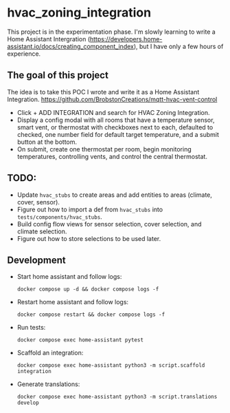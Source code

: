 # hvac_zoning_integration

This project is in the experimentation phase. I'm slowly learning to write a Home Assistant Intergration (https://developers.home-assistant.io/docs/creating_component_index), but I have only a few hours of experience.

## The goal of this project
The idea is to take this POC I wrote and write it as a Home Assistant Integration. https://github.com/BrobstonCreations/mqtt-hvac-vent-control
- Click + ADD INTEGRATION and search for HVAC Zoning Integration.
- Display a config modal with all rooms that have a temperature sensor, smart vent, or thermostat with checkboxes next to each, defaulted to checked, one number field for default target temperature, and a submit button at the bottom.
- On submit, create one thermostat per room, begin monitoring temperatures, controlling vents, and control the central thermostat.


## TODO:
- Update `hvac_stubs` to create areas and add entities to areas (climate, cover, sensor).
- Figure out how to import a def from `hvac_stubs` into `tests/components/hvac_stubs`.
- Build config flow views for sensor selection, cover selection, and climate selection.
- Figure out how to store selections to be used later.

## Development
- Start home assistant and follow logs: 
    ```
    docker compose up -d && docker compose logs -f
    ```
- Restart home assistant and follow logs: 
    ```
    docker compose restart && docker compose logs -f
    ```
- Run tests: 
    ```
    docker compose exec home-assistant pytest
    ```
- Scaffold an integration: 
    ```
    docker compose exec home-assistant python3 -m script.scaffold integration
    ```
- Generate translations: 
    ```
    docker compose exec home-assistant python3 -m script.translations develop
    ```
